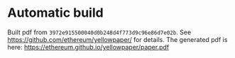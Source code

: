 # Automatic build
Built pdf from `3972e915500040d0b248d4f773d9c96e86d7e02b`. See https://github.com/ethereum/yellowpaper/ for details.
The generated pdf is here: https://ethereum.github.io/yellowpaper/paper.pdf

